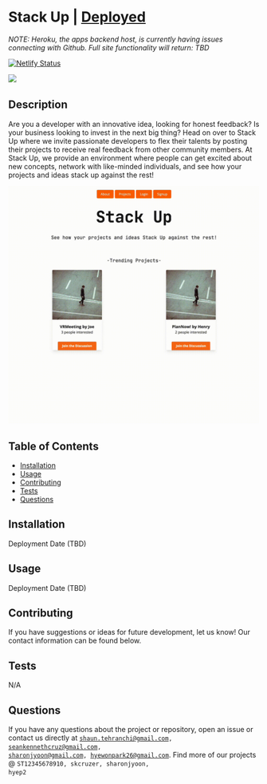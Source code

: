 # Stack Up | [Deployed](https://stackupapp.netlify.app/target=_blank)
*NOTE: Heroku, the apps backend host, is currently having issues connecting with Github. Full site functionality will return: TBD*

[![Netlify Status](https://api.netlify.com/api/v1/badges/c49080f7-e3c1-4d5d-b5dc-15e567245199/deploy-status)](https://app.netlify.com/sites/stackupapp/deploys)

<img src="https://img.shields.io/badge/License-MIT-blue.svg">

## Description
 Are you a developer with an innovative idea, looking for honest feedback? Is your business looking to invest in the next big thing? Head on over to Stack Up where we invite passionate developers to flex their talents by posting their projects to receive real feedback from other community members. At Stack Up, we provide an environment where people can get excited about new concepts, network with like-minded individuals, and see how your projects and ideas stack up against the rest!
 
 ![Demo Gif](./demogif.gif)

## Table of Contents
- [Installation](#installation)
- [Usage](#usage)
- [Contributing](#contributing)
- [Tests](#tests)
- [Questions](#questions)
## Installation
Deployment Date (TBD)
## Usage
 Deployment Date (TBD)
## Contributing
 If you have suggestions or ideas for future development, let us know! Our contact information can be found below.
## Tests
 N/A
## Questions
If you have any questions about the project or repository, open an issue or contact us directly at <code>shaun.tehranchi@gmail.com, seankennethcruz@gmail.com, sharonjyoon@gmail.com, hyewonpark26@gmail.com</code>. Find more of our projects @ <code>ST12345678910, skcruzer, sharonjyoon, hyep2</code>
 
